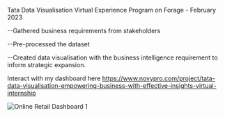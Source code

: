 Tata Data Visualisation Virtual Experience Program on Forage - February 2023

--Gathered business requirements from stakeholders

--Pre-processed the dataset

--Created data visualisation with the business intelligence requirement to inform strategic expansion.

Interact with my dashboard here https://www.novypro.com/project/tata-data-visualisation-empowering-business-with-effective-insights-virtual-internship

![Online Retail Dashboard 1](https://user-images.githubusercontent.com/61271340/225336223-b3cd2b25-af74-4c0f-8c45-00f6fe9f1bde.png)


